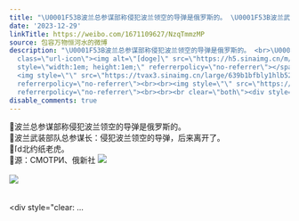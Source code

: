 ```yaml
---
title: "\U0001F53B波兰总参谋部称侵犯波兰领空的导弹是俄罗斯的。 \U0001F53B波兰武装部队总参谋长：侵犯波兰领空的导弹，后来离开了。\U0001F53B[doge]北约纸老虎。\U0001F53B源：СМОТРИ..."
date: '2023-12-29'
linkTitle: https://weibo.com/1671109627/NzqTmmzMP
source: 包容万物恒河水的微博
description: "\U0001F53B波兰总参谋部称侵犯波兰领空的导弹是俄罗斯的。 <br>\U0001F53B波兰武装部队总参谋长：侵犯波兰领空的导弹，后来离开了。<br>\U0001F53B<span
  class=\"url-icon\"><img alt=\"[doge]\" src=\"https://h5.sinaimg.cn/m/emoticon/icon/others/d_doge-be7f768d78.png\"
  style=\"width:1em; height:1em;\" referrerpolicy=\"no-referrer\"></span>北约纸老虎。<br>\U0001F53B源：СМОТРИ、俄新社
  <img style=\"\" src=\"https://tvax3.sinaimg.cn/large/639b1bfbly1hlb52t9ammj20bs0anadj.jpg\"
  referrerpolicy=\"no-referrer\"><br><br><img style=\"\" src=\"https://tvax3.sinaimg.cn/large/639b1bfbly1hlb53p4kxoj20bs04pwg4.jpg\"
  referrerpolicy=\"no-referrer\"><br><br><br clear=\"both\"><div style=\"clear: ..."
disable_comments: true
---
```

🔻波兰总参谋部称侵犯波兰领空的导弹是俄罗斯的。 <br>🔻波兰武装部队总参谋长：侵犯波兰领空的导弹，后来离开了。<br>🔻<span class="url-icon"><img alt="[doge]" src="https://h5.sinaimg.cn/m/emoticon/icon/others/d_doge-be7f768d78.png" style="width:1em; height:1em;" referrerpolicy="no-referrer"></span>北约纸老虎。<br>🔻源：СМОТРИ、俄新社 <img style="" src="https://tvax3.sinaimg.cn/large/639b1bfbly1hlb52t9ammj20bs0anadj.jpg" referrerpolicy="no-referrer"><br><br><img style="" src="https://tvax3.sinaimg.cn/large/639b1bfbly1hlb53p4kxoj20bs04pwg4.jpg" referrerpolicy="no-referrer"><br><br><br clear="both"><div style="clear: ...